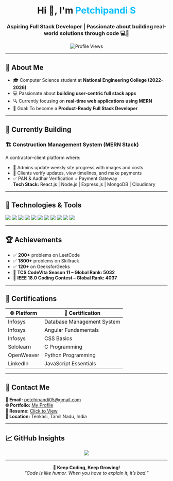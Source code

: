 <h1 align="center">Hi 👋, I'm <span style="color:#00bfff">Petchipandi S</span></h1>
<h3 align="center">Aspiring Full Stack Developer | Passionate about building real-world solutions through code 💻🚀</h3>

<p align="center">
  <img src="https://komarev.com/ghpvc/?username=petchipandi05&label=Profile%20Views&color=0e75b6&style=flat" alt="Profile Views" />
</p>

---

## 📌 About Me

- 🎓 Computer Science student at **National Engineering College (2022–2026)**
- 💻 Passionate about **building user-centric full stack apps**
- 🔍 Currently focusing on **real-time web applications using MERN**
- 🎯 Goal: To become a **Product-Ready Full Stack Developer**

---

## 🚧 Currently Building

### 🏗️ **Construction Management System (MERN Stack)**  
A contractor–client platform where:
- 🧱 Admins update weekly site progress with images and costs
- 👷 Clients verify updates, view timelines, and make payments
- ✅ PAN & Aadhar Verification + Payment Gateway  
**Tech Stack:** React.js | Node.js | Express.js | MongoDB | Cloudinary  

---
## 🧰 Technologies & Tools

<p>
  <img src="https://img.shields.io/badge/C-00599C?style=for-the-badge&logo=c&logoColor=white" />
  <img src="https://img.shields.io/badge/C++-00599C?style=for-the-badge&logo=c%2B%2B&logoColor=white" />
  <img src="https://img.shields.io/badge/Java-ED8B00?style=for-the-badge&logo=java&logoColor=white" />
  <img src="https://img.shields.io/badge/JavaScript-F7DF1E?style=for-the-badge&logo=javascript&logoColor=black" />
  <img src="https://img.shields.io/badge/React-20232A?style=for-the-badge&logo=react&logoColor=61DAFB" />
  <img src="https://img.shields.io/badge/Node.js-339933?style=for-the-badge&logo=nodedotjs&logoColor=white" />
  <img src="https://img.shields.io/badge/Express.js-000000?style=for-the-badge&logo=express&logoColor=white" />
  <img src="https://img.shields.io/badge/MongoDB-4EA94B?style=for-the-badge&logo=mongodb&logoColor=white" />
  <img src="https://img.shields.io/badge/MySQL-00758F?style=for-the-badge&logo=mysql&logoColor=white" />
  <img src="https://img.shields.io/badge/Git-F05032?style=for-the-badge&logo=git&logoColor=white" />
  <img src="https://img.shields.io/badge/Postman-FF6C37?style=for-the-badge&logo=postman&logoColor=white" />
</p>




---

## 🏆 Achievements

- ✅ **200+** problems on LeetCode  
- ✅ **1800+** problems on Skillrack  
- ✅ **120+** on GeeksforGeeks  
- 🏅 **TCS CodeVita Season 11 – Global Rank: 5032**  
- 🏅 **IEEE 18.0 Coding Contest – Global Rank: 4037**

---

## 📜 Certifications

| 🌐 Platform   | 📘 Certification                        |
|--------------|-----------------------------------------|
| Infosys      | Database Management System              |
| Infosys      | Angular Fundamentals                    |
| Infosys      | CSS Basics                              |
| Sololearn    | C Programming                           |
| OpenWeaver   | Python Programming                      |
| LinkedIn     | JavaScript Essentials                   |

---

## 🔗 Contact Me

<p>
  <b>📧 Email:</b> <a href="mailto:petchipandi05@gmail.com">petchipandi05@gmail.com</a><br>
  <b>🌐 Portfolio:</b> <a href="https://petchipandi05.github.io/my-portfolio/" target="_blank">My Profile</a><br>
  <b>📄 Resume:</b> <a href="https://drive.google.com/file/d/17vgyc4Cyh40qkdzeqL4CLPtl31luQWDi/view" target="_blank">Click to View</a><br> <!-- Replace with real link -->
  <b>📍 Location:</b> Tenkasi, Tamil Nadu, India
</p>

---

## 📈 GitHub Insights

<p align="center">
  <img src="https://github-readme-stats.vercel.app/api/top-langs/?username=petchipandi05&layout=compact&theme=tokyonight" />
</p>

---

<p align="center">
  <b>🚀 Keep Coding, Keep Growing!</b><br>
  <i>“Code is like humor. When you have to explain it, it’s bad.”</i>
</p>
